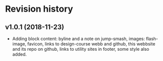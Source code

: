 Revision history
================

v1.0.1 (2018-11-23)
-------------------

* Adding block content: byline and a note on jump-smash, images: flash-image, favicon, links to design-course webb and github, this webbsite and its repo on github, links to utility sites in footer, some style also added.
